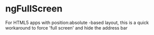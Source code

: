 ngFullScreen
=============

For HTML5 apps with position:absolute -based layout, this is a quick workaround to force 'full screen' and hide the address bar


